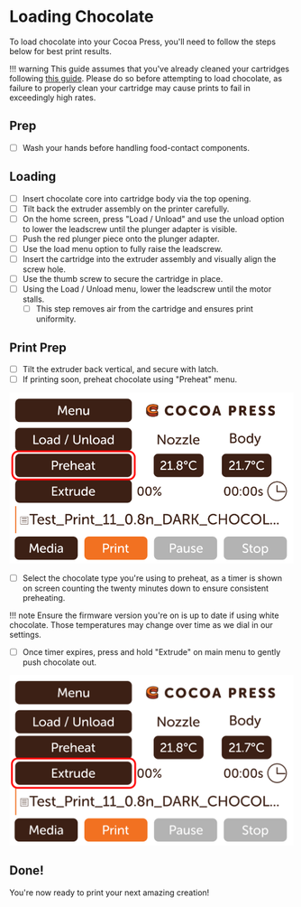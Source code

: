 # Loading Chocolate

To load chocolate into your Cocoa Press, you'll need to follow the steps below for best print results.

!!! warning
    This guide assumes that you've already cleaned your cartridges following [this guide](Cleaning.md).  Please do so before attempting to load chocolate, as failure to properly clean your cartridge may cause prints to fail in exceedingly high rates.

## Prep
 - [ ] Wash your hands before handling food-contact components.


## Loading
 - [ ] Insert chocolate core into cartridge body via the top opening.
 - [ ] Tilt back the extruder assembly on the printer carefully.
 - [ ] On the home screen, press "Load / Unload" and use the unload option to lower the leadscrew until the plunger adapter is visible.
 - [ ] Push the red plunger piece onto the plunger adapter.
 - [ ] Use the load menu option to fully raise the leadscrew. <!-- add photo of menu that's updated if Marcio changed / updates it. -->
 - [ ] Insert the cartridge into the extruder assembly and visually align the screw hole.
 - [ ] Use the thumb screw to secure the cartridge in place. <!-- use photo of thumbscrew to show "correct" orientation; glamour shot possibility.-->
 - [ ] Using the Load / Unload menu, lower the leadscrew until the motor stalls.
    - [ ] This step removes air from the cartridge and ensures print uniformity.

## Print Prep
 - [ ] Tilt the extruder back vertical, and secure with latch.
 - [ ] If printing soon, preheat chocolate using "Preheat" menu.

 ![](../img/printer/preheat_menu.png)

 - [ ] Select the chocolate type you're using to preheat, as a timer is shown on screen counting the twenty minutes down to ensure consistent preheating.

!!! note
    Ensure the firmware version you're on is up to date if using white chocolate. Those temperatures may change over time as we dial in our settings.

<!-- TODO: Add mockup of timer menu. -->

 - [ ] Once timer expires, press and hold "Extrude" on main menu to gently push chocolate out.

 ![](../img/printer/extrude_button_menu.png)
 
## Done!

You're now ready to print your next amazing creation!